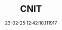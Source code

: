 ---
date: 23-02-25 12:42:10.111917
excerpt: CONSORZIO NAZIONALE INTERUNIVERSITARIO PER LE TELECOMUNICAZIONI
header:
  teaser: assets/images/logos/partners_logos/teaser_pngs/CNIT_Logo.png
order: 8
sidebar:
- image: assets/images/logos/partners_logos/pngs/CNIT_Logo.png
  image_alt: logo
  text: TBC
  title: Role
title: CNIT
---